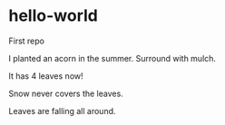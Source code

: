 # hello-world
First repo

I planted an acorn in the summer. Surround with mulch.

It has 4 leaves now!

Snow never covers the leaves.

Leaves are falling all around.
